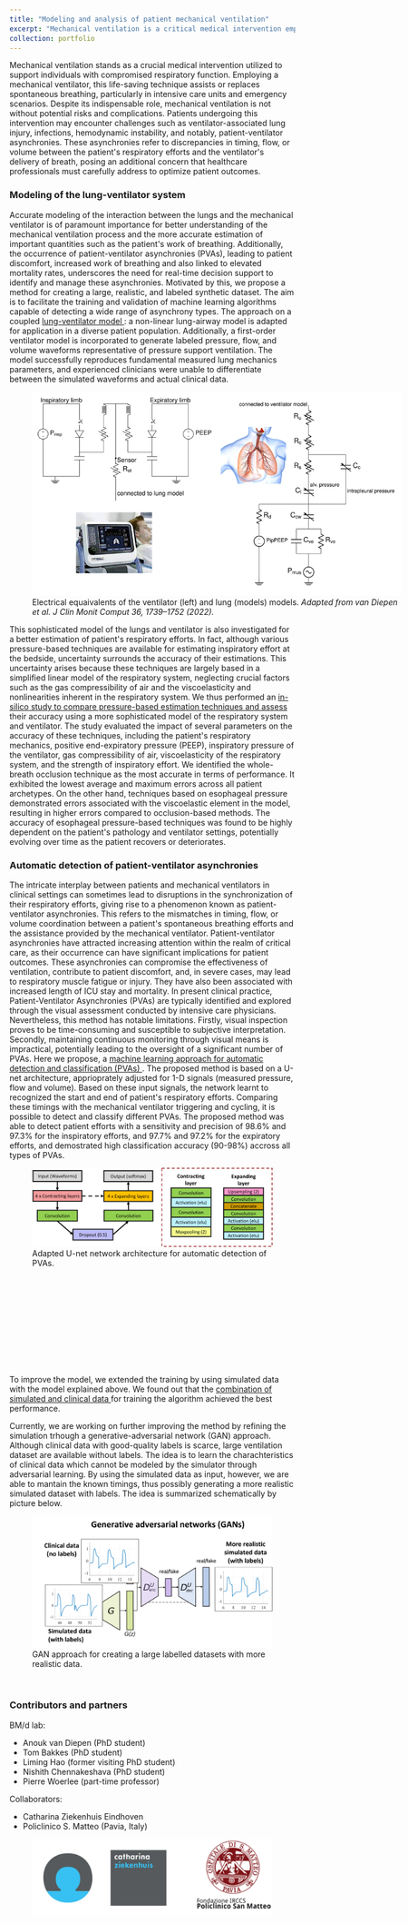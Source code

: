```yaml
---
title: "Modeling and analysis of patient mechanical ventilation"
excerpt: "Mechanical ventilation is a critical medical intervention employed to support patients with compromised respiratory function. While mechanical ventilation is essential in various clinical settings, including intensive care units and emergency situations, it is not without potential risks and complications. This line of focuses modeling and analisys of mechanical ventilation for better assessment of patient's efforts with the aim of reducing potential risks.<br/><img src='/images/MV-cover.png' width='400px'>"
collection: portfolio
---
```


Mechanical ventilation stands as a crucial medical intervention utilized to support individuals with compromised respiratory function. Employing a mechanical ventilator, this life-saving technique assists or replaces spontaneous breathing, particularly in intensive care units and emergency scenarios. Despite its indispensable role, mechanical ventilation is not without potential risks and complications. Patients undergoing this intervention may encounter challenges such as ventilator-associated lung injury, infections, hemodynamic instability, and notably, patient-ventilator asynchronies. These asynchronies refer to discrepancies in timing, flow, or volume between the patient's respiratory efforts and the ventilator's delivery of breath, posing an additional concern that healthcare professionals must carefully address to optimize patient outcomes.

### Modeling of the lung-ventilator system
Accurate modeling of the interaction between the lungs and the mechanical ventilator is of paramount importance for better understanding of the mechanical ventilation process and the more accurate estimation of important quantities such as the patient's work of breathing. Additionally, the occurrence of patient-ventilator asynchronies (PVAs), leading to patient discomfort, increased work of breathing and also linked to elevated mortality rates, underscores the need for real-time decision support to identify and manage these asynchronies. 
Motivated by this, we propose a method for creating a large, realistic, and labeled synthetic dataset. The aim is to facilitate the training and validation of machine learning algorithms capable of detecting a wide range of asynchrony types. The approach on a coupled  <a href="https://link.springer.com/article/10.1007/s10877-022-00822-4" target="_blank"> lung-ventilator model </a>: a non-linear lung-airway model is adapted for application in a diverse patient population. Additionally, a first-order ventilator model is incorporated to generate labeled pressure, flow, and volume waveforms representative of pressure support ventilation. The model successfully reproduces fundamental measured lung mechanics parameters, and experienced clinicians were unable to differentiate between the simulated waveforms and actual clinical data.

<figure style="width:650px; ">
  <img src='/images/lung_ventilator_model.png' alt="Electrical equaivalents for lungs and ventilator" >
  <figcaption> Electrical equaivalents of the ventilator (left) and lung (models) models. <i>Adapted from van Diepen et al. J Clin Monit Comput 36, 1739–1752 (2022).</i></figcaption>
</figure>

This sophisticated model of the lungs and ventilator is also investigated for a better estimation of patient's respiratory efforts. In fact, although various pressure-based techniques are available for estimating inspiratory effort at the bedside, uncertainty surrounds the accuracy of their estimations. This uncertainty arises because these techniques are largely based in a simplified linear model of the respiratory system, neglecting crucial factors such as the gas compressibility of air and the viscoelasticity and nonlinearities inherent in the respiratory system.
We thus performed an  <a href="https://www.cell.com/heliyon/pdf/S2405-8440(23)00817-4.pdf" target="_blank"> in-silico study to compare pressure-based estimation techniques and assess </a> their accuracy using a more sophisticated model of the respiratory system and ventilator. The study evaluated the impact of several parameters on the accuracy of these techniques, including the patient's respiratory mechanics, positive end-expiratory pressure (PEEP), inspiratory pressure of the ventilator, gas compressibility of air, viscoelasticity of the respiratory system, and the strength of inspiratory effort. We identified the whole-breath occlusion technique as the most accurate in terms of performance. It exhibited the lowest average and maximum errors across all patient archetypes. On the other hand, techniques based on esophageal pressure demonstrated errors associated with the viscoelastic element in the model, resulting in higher errors compared to occlusion-based methods. The accuracy of esophageal pressure-based techniques was found to be highly dependent on the patient's pathology and ventilator settings, potentially evolving over time as the patient recovers or deteriorates.

### Automatic detection of patient-ventilator asynchronies
The intricate interplay between patients and mechanical ventilators in clinical settings can sometimes lead to disruptions in the synchronization of their respiratory efforts, giving rise to a phenomenon known as patient-ventilator asynchronies. This refers to the mismatches in timing, flow, or volume coordination between a patient's spontaneous breathing efforts and the assistance provided by the mechanical ventilator. Patient-ventilator asynchronies have attracted increasing attention within the realm of critical care, as their occurrence can have significant implications for patient outcomes. These asynchronies can compromise the effectiveness of ventilation, contribute to patient discomfort, and, in severe cases, may lead to respiratory muscle fatigue or injury. They have also been associated with increased length of ICU stay and mortality. In present clinical practice, Patient-Ventilator Asynchronies (PVAs) are typically identified and explored through the visual assessment conducted by intensive care physicians. Nevertheless, this method has notable limitations. Firstly, visual inspection proves to be time-consuming and susceptible to subjective interpretation. Secondly, maintaining continuous monitoring through visual means is impractical, potentially leading to the oversight of a significant number of PVAs.
Here we propose, a <a href="https://ieeexplore.ieee.org/stamp/stamp.jsp?tp=&arnumber=9175796" target="_blank"> machine learning approach for automatic detection and classification (PVAs) </a>. The proposed method is based on a U-net architecture, apprioprately adjusted for 1-D signals (measured pressure, flow and volume). Based on these input signals, the network learnt to recognized the start and end of patient's respiratory efforts. Comparing these timings with the mechanical ventilator triggering and cycling, it is possible to detect and classify different PVAs. The proposed method was able to detect patient efforts with a sensitivity and precision of 98.6% and 97.3% for the inspiratory efforts, and 97.7% and 97.2% for the expiratory efforts, and demostrated high classification accuracy (90-98%) accross all types of PVAs.

<figure style="height:350px; ">
  <img src='/images/unet_tom.png' alt="U-net architecture" >
  <figcaption> Adapted U-net network architecture for automatic detection of PVAs.</figcaption>
</figure>

To improve the model, we extended the training by using simulated data with the model explained above. We found out that the <a href="https://www.sciencedirect.com/science/article/pii/S0169260722007143" target="_blank"> combination of simulated and clinical data </a> for training the algorithm achieved the best performance.

Currently, we are working on further improving the method by refining the simulation trhough a generative-adversarial network (GAN) approach. Although clinical data with good-quality labels is scarce, large ventilation dataset are available without labels. The idea is to learn the charachteristics of clinical data which cannot be modeled by the simulator through adversarial learning. By using the simulated data as input, however, we are able to mantain the known timings, thus possibly generating a more realistic simulated dataset with labels. The idea is summarized schematically by picture below. 

<figure style="height:300px; ">
  <img src='/images/gan_pva.png' alt="GAN approach" >
  <figcaption> GAN approach for creating a large labelled datasets with more realistic data.</figcaption>
</figure>

### Contributors and partners
BM/d lab:
* Anouk van Diepen (PhD student)
* Tom Bakkes (PhD student)
* Liming Hao (former visiting PhD student)
* Nishith Chennakeshava (PhD student)
* Pierre Woerlee (part-time professor)

Collaborators:
* Catharina Ziekenhuis Eindhoven
* Policlinico S. Matteo (Pavia, Italy)

<figure style="height:100px; ">
  <img src='/images/logo_cze_smatteo.png' alt="logos" >
</figure>


